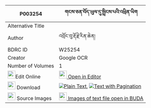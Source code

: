 |P003254|གངས་ཅན་བོད་ཡུལ་དུ་སྤྲིངས་པའི་འཕྲིན་ཡིག 
| --- | --- 
|Alternative Title |
|Author| འབྲོང་བུ་རྡོ་རྗེ་རིན་ཆེན།
|BDRC ID | W25254
|Creator | Google OCR
|Number of Volumes| 1
|<img width="25" src="https://img.icons8.com/color/25/000000/edit-property.png">Edit Online| [<img width="25" src="https://avatars.githubusercontent.com/u/45091458?s=200&v=4"> Open in Editor](http://editor.openpecha.org/P003254)
|<img width="25" src="https://img.icons8.com/fluent/48/000000/download-2.png"/>  Download | [![](https://img.icons8.com/color/20/000000/txt.png)Plain Text](https://github.com/Openpecha/P003254/releases/download/v1/gangchen_boyul_du_tringpa_i_tr_plain_P003254.zip), [![](https://img.icons8.com/color/20/000000/txt.png)Text with Pagination](https://github.com/Openpecha/P003254/releases/download/v1/gangchen_boyul_du_tringpa_i_tr_pages_P003254.zip)
|<img width="25" src="https://img.icons8.com/plasticine/100/000000/pictures-folder.png"/>  Source Images | [<img width="25" src="https://library.bdrc.io/icons/BUDA-small.svg"> Images of text file open in BUDA](https://library.bdrc.io/show/bdr:W25254)